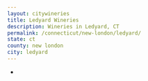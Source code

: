 ```yaml
---
layout: citywineries
title: Ledyard Wineries
description: Wineries in Ledyard, CT
permalink: /connecticut/new-london/ledyard/
state: ct
county: new london
city: ledyard
---
```

-
